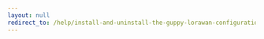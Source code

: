 ```yaml
---
layout: null
redirect_to: /help/install-and-uninstall-the-guppy-lorawan-configuration-tool/
---
```

